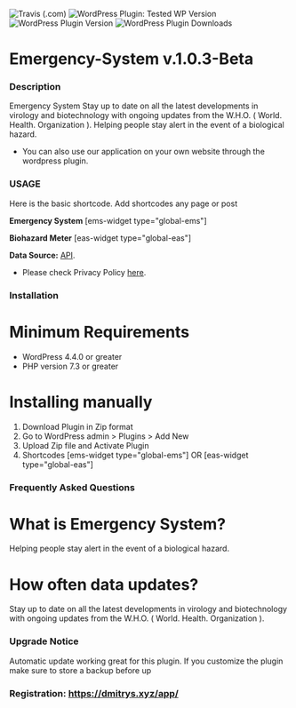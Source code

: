 ![Travis (.com)](https://img.shields.io/travis/com/DmitrysXYZ/emergency-system?color=21759B&logoColor=21759B&style=for-the-badge)
![WordPress Plugin: Tested WP Version](https://img.shields.io/wordpress/plugin/tested/emergency-system?color=21759B&logoColor=21759B&style=for-the-badge)
![WordPress Plugin Version](https://img.shields.io/wordpress/plugin/v/emergency-system?color=21759B&logoColor=21759B&style=for-the-badge)
![WordPress Plugin Downloads](https://img.shields.io/wordpress/plugin/dt/emergency-system?color=21759B&logoColor=21759B&style=for-the-badge)

# Emergency-System  v.1.0.3-Beta

###  Description
 
Emergency System
Stay up to date on all the latest developments in virology and biotechnology with ongoing updates from the W.H.O. ( World. Health. Organization ).
Helping people stay alert in the event of a biological hazard.
* You can also use our application on your own website through the wordpress plugin.

### USAGE

Here is the basic shortcode.
Add shortcodes any page or post


**Emergency System**
[ems-widget type="global-ems"]

**Biohazard Meter**
[eas-widget type="global-eas"]


**Data Source:** [API](https://github.com/DmitrysXYZ/Emergency-System). 
* Please check Privacy Policy [here](https://dmitrys.xyz/app/policy.php). 

### Installation

# Minimum Requirements

* WordPress 4.4.0 or greater
* PHP version 7.3 or greater

# Installing manually

1. Download Plugin in Zip format 
2. Go to WordPress admin > Plugins > Add New
3. Upload Zip file and Activate Plugin
4. Shortcodes [ems-widget type="global-ems"] OR [eas-widget type="global-eas"]

### Frequently Asked Questions

# What is Emergency System?
Helping people stay alert in the event of a biological hazard.

# How often data updates?
Stay up to date on all the latest developments in virology and biotechnology with ongoing updates from the W.H.O. ( World. Health. Organization ).

### Upgrade Notice

Automatic update working great for this plugin. If you customize the plugin make sure to store a backup before up



### Registration: https://dmitrys.xyz/app/
